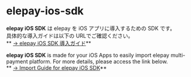 # elepay-ios-sdk
**elepay iOS SDK** は elepay を iOS アプリに導入するための SDK です。  
具体的な導入ガイドは以下の URLでご確認ください。  
** [→ elepay iOS SDK 導入ガイド](https://docs.elepay.io/docs/ios-sdk)**

**elepay iOS SDK** is made for your iOS Apps to easily import elepay multi-payment platform. For more details, please access the link below.  
** [→ Import Guide for elepay iOS SDK](https://docs.elepay.io/docs/ios-sdk)**
